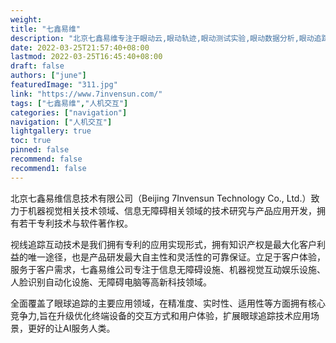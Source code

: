 ```yaml
---
weight: 
title: "七鑫易维"
description: "北京七鑫易维专注于眼动云,眼动轨迹,眼动测试实验,眼动数据分析,眼动追踪技术的研发和创新,旨在升级和优化所有终端设备的人机交互体验。"
date: 2022-03-25T21:57:40+08:00
lastmod: 2022-03-25T16:45:40+08:00
draft: false
authors: ["june"]
featuredImage: "311.jpg"
link: "https://www.7invensun.com/"
tags: ["七鑫易维","人机交互"]
categories: ["navigation"]
navigation: ["人机交互"]
lightgallery: true
toc: true
pinned: false
recommend: false
recommend1: false
---
```

北京七鑫易维信息技术有限公司（Beijing 7Invensun Technology Co., Ltd.）致力于机器视觉相关技术领域、信息无障碍相关领域的技术研究与产品应用开发，拥有若干专利技术与软件著作权。

视线追踪互动技术是我们拥有专利的应用实现形式，拥有知识产权是最大化客户利益的唯一途径，也是产品研发最大自主性和灵活性的可靠保证。立足于客户体验，服务于客户需求，七鑫易维公司专注于信息无障碍设施、机器视觉互动娱乐设施、人脸识别自动化设施、无障碍电脑等高新科技领域。

全面覆盖了眼球追踪的主要应用领域，在精准度、实时性、适用性等方面拥有核心竞争力,旨在升级优化终端设备的交互方式和用户体验，扩展眼球追踪技术应用场景，更好的让AI服务人类。